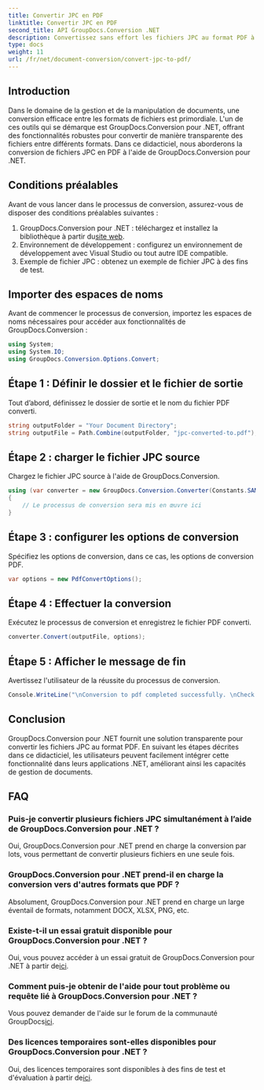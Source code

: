 ```yaml
---
title: Convertir JPC en PDF
linktitle: Convertir JPC en PDF
second_title: API GroupDocs.Conversion .NET
description: Convertissez sans effort les fichiers JPC au format PDF à l'aide de GroupDocs.Conversion pour .NET. Améliorez vos capacités de gestion de documents avec cette solution transparente.
type: docs
weight: 11
url: /fr/net/document-conversion/convert-jpc-to-pdf/
---
```

## Introduction
Dans le domaine de la gestion et de la manipulation de documents, une conversion efficace entre les formats de fichiers est primordiale. L'un de ces outils qui se démarque est GroupDocs.Conversion pour .NET, offrant des fonctionnalités robustes pour convertir de manière transparente des fichiers entre différents formats. Dans ce didacticiel, nous aborderons la conversion de fichiers JPC en PDF à l'aide de GroupDocs.Conversion pour .NET.
## Conditions préalables
Avant de vous lancer dans le processus de conversion, assurez-vous de disposer des conditions préalables suivantes :
1. GroupDocs.Conversion pour .NET : téléchargez et installez la bibliothèque à partir du[site web](https://releases.groupdocs.com/conversion/net/).
2. Environnement de développement : configurez un environnement de développement avec Visual Studio ou tout autre IDE compatible.
3. Exemple de fichier JPC : obtenez un exemple de fichier JPC à des fins de test.

## Importer des espaces de noms
Avant de commencer le processus de conversion, importez les espaces de noms nécessaires pour accéder aux fonctionnalités de GroupDocs.Conversion :
```csharp
using System;
using System.IO;
using GroupDocs.Conversion.Options.Convert;
```

## Étape 1 : Définir le dossier et le fichier de sortie
Tout d’abord, définissez le dossier de sortie et le nom du fichier PDF converti.
```csharp
string outputFolder = "Your Document Directory";
string outputFile = Path.Combine(outputFolder, "jpc-converted-to.pdf");
```
## Étape 2 : charger le fichier JPC source
Chargez le fichier JPC source à l'aide de GroupDocs.Conversion.
```csharp
using (var converter = new GroupDocs.Conversion.Converter(Constants.SAMPLE_JPC))
{
    // Le processus de conversion sera mis en œuvre ici
}
```
## Étape 3 : configurer les options de conversion
Spécifiez les options de conversion, dans ce cas, les options de conversion PDF.
```csharp
var options = new PdfConvertOptions();
```
## Étape 4 : Effectuer la conversion
Exécutez le processus de conversion et enregistrez le fichier PDF converti.
```csharp
converter.Convert(outputFile, options);
```
## Étape 5 : Afficher le message de fin
Avertissez l'utilisateur de la réussite du processus de conversion.
```csharp
Console.WriteLine("\nConversion to pdf completed successfully. \nCheck output in {0}", outputFolder);
```

## Conclusion
GroupDocs.Conversion pour .NET fournit une solution transparente pour convertir les fichiers JPC au format PDF. En suivant les étapes décrites dans ce didacticiel, les utilisateurs peuvent facilement intégrer cette fonctionnalité dans leurs applications .NET, améliorant ainsi les capacités de gestion de documents.
## FAQ
### Puis-je convertir plusieurs fichiers JPC simultanément à l’aide de GroupDocs.Conversion pour .NET ?
Oui, GroupDocs.Conversion pour .NET prend en charge la conversion par lots, vous permettant de convertir plusieurs fichiers en une seule fois.
### GroupDocs.Conversion pour .NET prend-il en charge la conversion vers d'autres formats que PDF ?
Absolument, GroupDocs.Conversion pour .NET prend en charge un large éventail de formats, notamment DOCX, XLSX, PNG, etc.
### Existe-t-il un essai gratuit disponible pour GroupDocs.Conversion pour .NET ?
 Oui, vous pouvez accéder à un essai gratuit de GroupDocs.Conversion pour .NET à partir de[ici](https://releases.groupdocs.com/).
### Comment puis-je obtenir de l'aide pour tout problème ou requête lié à GroupDocs.Conversion pour .NET ?
 Vous pouvez demander de l'aide sur le forum de la communauté GroupDocs[ici](https://forum.groupdocs.com/c/conversion/11).
### Des licences temporaires sont-elles disponibles pour GroupDocs.Conversion pour .NET ?
 Oui, des licences temporaires sont disponibles à des fins de test et d'évaluation à partir de[ici](https://purchase.groupdocs.com/temporary-license/).